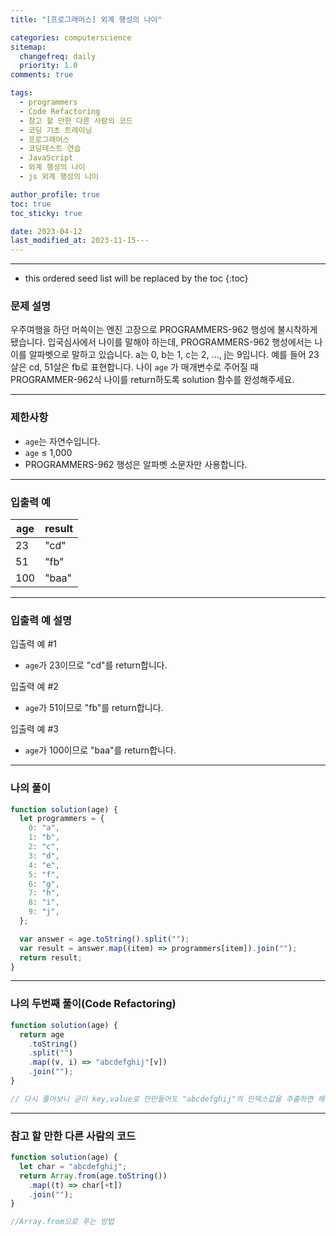 ```yaml
---
title: "[프로그래머스] 외계 행성의 나이"

categories: computerscience
sitemap:
  changefreq: daily
  priority: 1.0
comments: true

tags:
  - programmers
  - Code Refactoring
  - 참고 할 만한 다른 사람의 코드
  - 코딩 기초 트레이닝
  - 프로그래머스
  - 코딩테스트 연습
  - JavaScript
  - 외계 행성의 나이
  - js 외계 행성의 나이

author_profile: true
toc: true
toc_sticky: true

date: 2023-04-12
last_modified_at: 2023-11-15---
---
```


---

<!-- prettier-ignore -->
* this ordered seed list will be replaced by the toc 
{:toc}

### 문제 설명

우주여행을 하던 머쓱이는 엔진 고장으로 PROGRAMMERS-962 행성에 불시착하게 됐습니다. 입국심사에서 나이를 말해야 하는데, PROGRAMMERS-962 행성에서는 나이를 알파벳으로 말하고 있습니다. a는 0, b는 1, c는 2, ..., j는 9입니다. 예를 들어 23살은 cd, 51살은 fb로 표현합니다. 나이 `age`
가 매개변수로 주어질 때 PROGRAMMER-962식 나이를 return하도록 solution 함수를 완성해주세요.

---

### 제한사항

- `age`는 자연수입니다.
- `age` ≤ 1,000
- PROGRAMMERS-962 행성은 알파벳 소문자만 사용합니다.

---

### 입출력 예

| age | result |
| --- | ------ |
| 23  | "cd"   |
| 51  | "fb"   |
| 100 | "baa"  |

---

### 입출력 예 설명

입출력 예 #1

- `age`가 23이므로 "cd"를 return합니다.

입출력 예 #2

- `age`가 51이므로 "fb"를 return합니다.

입출력 예 #3

- `age`가 100이므로 "baa"를 return합니다.

---

### 나의 풀이

```jsx
function solution(age) {
  let programmers = {
    0: "a",
    1: "b",
    2: "c",
    3: "d",
    4: "e",
    5: "f",
    6: "g",
    7: "h",
    8: "i",
    9: "j",
  };

  var answer = age.toString().split("");
  var result = answer.map((item) => programmers[item]).join("");
  return result;
}
```

---

### 나의 두번째 풀이(Code Refactoring)

```jsx
function solution(age) {
  return age
    .toString()
    .split("")
    .map((v, i) => "abcdefghij"[v])
    .join("");
}

// 다시 풀어보니 굳이 key,value로 안만들어도 "abcdefghij"의 인덱스값을 추출하면 해당값이 추출되서 불필요한 객체를 만들어줄 필요가 없다.
```

---

### 참고 할 만한 다른 사람의 코드

```jsx
function solution(age) {
  let char = "abcdefghij";
  return Array.from(age.toString())
    .map((t) => char[+t])
    .join("");
}

//Array.from으로 푸는 방법
```
